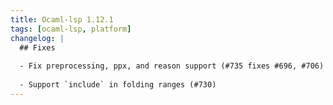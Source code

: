 ```yaml
---
title: Ocaml-lsp 1.12.1
tags: [ocaml-lsp, platform]
changelog: |
  ## Fixes
  
  - Fix preprocessing, ppx, and reason support (#735 fixes #696, #706)
  
  - Support `include` in folding ranges (#730)
---
```


